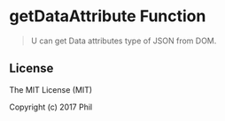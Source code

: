 # getDataAttribute Function
> U can get Data attributes type of JSON from DOM.

## License

The MIT License (MIT)

Copyright (c) 2017 Phil
